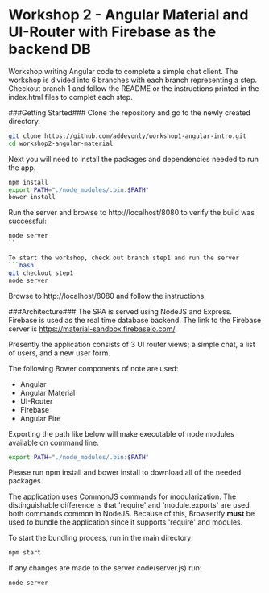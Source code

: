 # Workshop 2 - Angular Material and UI-Router with Firebase as the backend DB

Workshop writing Angular code to complete a simple chat client. The workshop is divided into 6 branches with each branch representing a step. Checkout branch 1 and follow the README or the instructions printed in the index.html files to complet each step.

###Getting Started###
Clone the repository and go to the newly created directory.
```bash
git clone https://github.com/addevonly/workshop1-angular-intro.git
cd workshop2-angular-material
```

Next you will need to install the packages and dependencies needed to run the app.
```bash
npm install
export PATH="./node_modules/.bin:$PATH"
bower install
```

Run the server and browse to http://localhost/8080 to verify the build was successful:
```bash
node server
``

To start the workshop, check out branch step1 and run the server
```bash
git checkout step1
node server
```

Browse to http://localhost/8080 and follow the instructions.

###Architecture###
The SPA is served using NodeJS and Express. Firebase is used as the real time database backend. The link to the Firebase server is https://material-sandbox.firebaseio.com/.

Presently the application consists of 3 UI router views; a simple chat, a list of users, and a new user form.

The following Bower components of note are used:
 - Angular
 - Angular Material
 - UI-Router
 - Firebase
 - Angular Fire

Exporting the path like below will make executable of node modules available on command line. 
```bash
export PATH="./node_modules/.bin:$PATH"
```

Please run npm install and bower install to download all of the needed packages.

The application uses CommonJS commands for modularization. The distinguishable difference is that 'require' and 'module.exports' are used, both commands common in NodeJS. Because of this, Browserify **must** be used to bundle the application since it supports 'require' and modules.

To start the bundling process, run in the main directory:
```bash
npm start
```

If any changes are made to the server code(server.js) run:
```bash
node server
```
